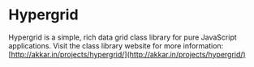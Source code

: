 # Hypergrid

Hypergrid is a simple, rich data grid class library for pure JavaScript applications.
Visit the class library website for more information: [http://akkar.in/projects/hypergrid/](http://akkar.in/projects/hypergrid/)